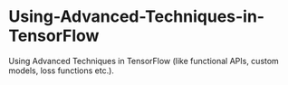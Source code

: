 # Using-Advanced-Techniques-in-TensorFlow
Using Advanced Techniques in TensorFlow (like functional APIs, custom models, loss functions etc.). 
